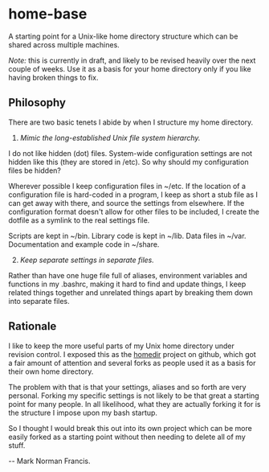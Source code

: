 home-base
=========

A starting point for a Unix-like home directory structure which can be shared
across multiple machines.

*Note:* this is currently in draft, and likely to be revised heavily over the
next couple of weeks. Use it as a basis for your home directory only if you
like having broken things to fix.


Philosophy
----------
There are two basic tenets I abide by when I structure my home directory.

1. _Mimic the long-established Unix file system hierarchy._

  I do not like hidden (dot) files. System-wide configuration settings are not
  hidden like this (they are stored in /etc). So why should my configuration
  files be hidden? 
  
  Wherever possible I keep configuration files in ~/etc. If the location of a
  configuration file is hard-coded in a program, I keep as short a stub file
  as I can get away with there, and source the settings from elsewhere. If the
  configuration format doesn't allow for other files to be included, I create
  the dotfile as a symlink to the real settings file.
  
  Scripts are kept in ~/bin. Library code is kept in ~/lib. Data files in
  ~/var. Documentation and example code in ~/share.
  
2. _Keep separate settings in separate files._

  Rather than have one huge file full of aliases, environment variables and
  functions in my .bashrc, making it hard to find and update things, I keep
  related things together and unrelated things apart by breaking them down
  into separate files.


Rationale
---------
I like to keep the more useful parts of my Unix home directory under revision
control. I exposed this as the [homedir][homedir] project on github, which got
a fair amount of attention and several forks as people used it as a basis for
their own home directory.

The problem with that is that your settings, aliases and so forth are very
personal. Forking my specific settings is not likely to be that great a 
starting point for many people. In all likelihood, what they are actually
forking it for is the structure I impose upon my bash startup.

So I thought I would break this out into its own project which can be more 
easily forked as a starting point without then needing to delete all of my
stuff.

-- Mark Norman Francis.

[homedir]:http://github.com/norm/homedir/
